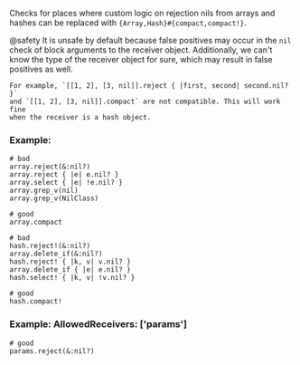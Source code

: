 Checks for places where custom logic on rejection nils from arrays
and hashes can be replaced with `{Array,Hash}#{compact,compact!}`.

@safety
    It is unsafe by default because false positives may occur in the
    `nil` check of block arguments to the receiver object. Additionally,
    we can't know the type of the receiver object for sure, which may
    result in false positives as well.

    For example, `[[1, 2], [3, nil]].reject { |first, second| second.nil? }`
    and `[[1, 2], [3, nil]].compact` are not compatible. This will work fine
    when the receiver is a hash object.

### Example:
    # bad
    array.reject(&:nil?)
    array.reject { |e| e.nil? }
    array.select { |e| !e.nil? }
    array.grep_v(nil)
    array.grep_v(NilClass)

    # good
    array.compact

    # bad
    hash.reject!(&:nil?)
    array.delete_if(&:nil?)
    hash.reject! { |k, v| v.nil? }
    array.delete_if { |e| e.nil? }
    hash.select! { |k, v| !v.nil? }

    # good
    hash.compact!

### Example: AllowedReceivers: ['params']
    # good
    params.reject(&:nil?)
